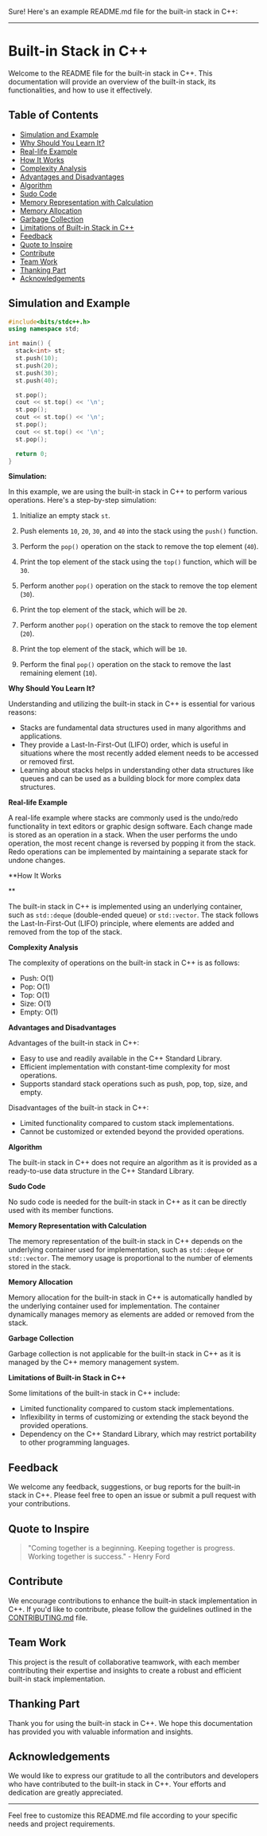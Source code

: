 Sure! Here's an example README.md file for the built-in stack in C++:

---

# Built-in Stack in C++

Welcome to the README file for the built-in stack in C++. This documentation will provide an overview of the built-in stack, its functionalities, and how to use it effectively.

## Table of Contents

- [Simulation and Example](#simulation-and-example)
- [Why Should You Learn It?](#why-should-you-learn-it)
- [Real-life Example](#real-life-example)
- [How It Works](#how-it-works)
- [Complexity Analysis](#complexity-analysis)
- [Advantages and Disadvantages](#advantages-and-disadvantages)
- [Algorithm](#algorithm)
- [Sudo Code](#sudo-code)
- [Memory Representation with Calculation](#memory-representation-with-calculation)
- [Memory Allocation](#memory-allocation)
- [Garbage Collection](#garbage-collection)
- [Limitations of Built-in Stack in C++](#limitations-of-built-in-stack-in-c++)
- [Feedback](#feedback)
- [Quote to Inspire](#quote-to-inspire)
- [Contribute](#contribute)
- [Team Work](#team-work)
- [Thanking Part](#thanking-part)
- [Acknowledgements](#acknowledgements)

## Simulation and Example

```cpp
#include<bits/stdc++.h>
using namespace std;

int main() {
  stack<int> st;
  st.push(10);
  st.push(20);
  st.push(30);
  st.push(40);

  st.pop();
  cout << st.top() << '\n';
  st.pop();
  cout << st.top() << '\n';
  st.pop();
  cout << st.top() << '\n';
  st.pop();

  return 0;
}
```

**Simulation:**

In this example, we are using the built-in stack in C++ to perform various operations. Here's a step-by-step simulation:

1. Initialize an empty stack `st`.

2. Push elements `10`, `20`, `30`, and `40` into the stack using the `push()` function.

3. Perform the `pop()` operation on the stack to remove the top element (`40`).

4. Print the top element of the stack using the `top()` function, which will be `30`.

5. Perform another `pop()` operation on the stack to remove the top element (`30`).

6. Print the top element of the stack, which will be `20`.

7. Perform another `pop()` operation on the stack to remove the top element (`20`).

8. Print the top element of the stack, which will be `10`.

9. Perform the final `pop()` operation on the stack to remove the last remaining element (`10`).

**Why Should You Learn It?**

Understanding and utilizing the built-in stack in C++ is essential for various reasons:
- Stacks are fundamental data structures used in many algorithms and applications.
- They provide a Last-In-First-Out (LIFO) order, which is useful in situations where the most recently added element needs to be accessed or removed first.
- Learning about stacks helps in understanding other data structures like queues and can be used as a building block for more complex data structures.

**Real-life Example**

A real-life example where stacks are commonly used is the undo/redo functionality in text editors or graphic design software. Each change made is stored as an operation in a stack. When the user performs the undo operation, the most recent change is reversed by popping it from the stack. Redo operations can be implemented by maintaining a separate stack for undone changes.

**How It Works

**

The built-in stack in C++ is implemented using an underlying container, such as `std::deque` (double-ended queue) or `std::vector`. The stack follows the Last-In-First-Out (LIFO) principle, where elements are added and removed from the top of the stack.

**Complexity Analysis**

The complexity of operations on the built-in stack in C++ is as follows:

- Push: O(1)
- Pop: O(1)
- Top: O(1)
- Size: O(1)
- Empty: O(1)

**Advantages and Disadvantages**

Advantages of the built-in stack in C++:
- Easy to use and readily available in the C++ Standard Library.
- Efficient implementation with constant-time complexity for most operations.
- Supports standard stack operations such as push, pop, top, size, and empty.

Disadvantages of the built-in stack in C++:
- Limited functionality compared to custom stack implementations.
- Cannot be customized or extended beyond the provided operations.

**Algorithm**

The built-in stack in C++ does not require an algorithm as it is provided as a ready-to-use data structure in the C++ Standard Library.

**Sudo Code**

No sudo code is needed for the built-in stack in C++ as it can be directly used with its member functions.

**Memory Representation with Calculation**

The memory representation of the built-in stack in C++ depends on the underlying container used for implementation, such as `std::deque` or `std::vector`. The memory usage is proportional to the number of elements stored in the stack.

**Memory Allocation**

Memory allocation for the built-in stack in C++ is automatically handled by the underlying container used for implementation. The container dynamically manages memory as elements are added or removed from the stack.

**Garbage Collection**

Garbage collection is not applicable for the built-in stack in C++ as it is managed by the C++ memory management system.

**Limitations of Built-in Stack in C++**

Some limitations of the built-in stack in C++ include:
- Limited functionality compared to custom stack implementations.
- Inflexibility in terms of customizing or extending the stack beyond the provided operations.
- Dependency on the C++ Standard Library, which may restrict portability to other programming languages.

## Feedback

We welcome any feedback, suggestions, or bug reports for the built-in stack in C++. Please feel free to open an issue or submit a pull request with your contributions.

## Quote to Inspire

> "Coming together is a beginning. Keeping together is progress. Working together is success." - Henry Ford

## Contribute

We encourage contributions to enhance the built-in stack implementation in C++. If you'd like to contribute, please follow the guidelines outlined in the [CONTRIBUTING.md](CONTRIBUTING.md) file.

## Team Work

This project is the result of collaborative teamwork, with each member contributing their expertise and insights to create a robust and efficient built-in stack implementation.

## Thanking Part

Thank you for using the built-in stack in C++. We hope this documentation has provided you with valuable information and insights.

## Acknowledgements

We would like to express our gratitude to all the contributors and developers who have contributed to the built-in stack in C++. Your efforts and dedication are greatly appreciated.

---

Feel free to customize this README.md file according to your specific needs and project requirements.
